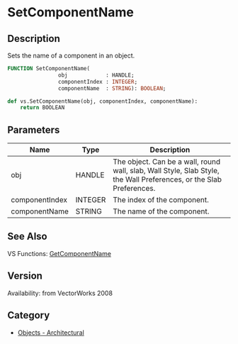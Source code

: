 # SetComponentName

## Description
Sets the name of a component in an object.

```pascal
FUNCTION SetComponentName(
				obj            : HANDLE;
				componentIndex : INTEGER;
				componentName  : STRING): BOOLEAN;
```

```python
def vs.SetComponentName(obj, componentIndex, componentName):
    return BOOLEAN
```

## Parameters
|Name|Type|Description|
|---|---|---|
|obj|HANDLE|The object. Can be a wall, round wall, slab, Wall Style, Slab Style, the Wall Preferences, or the Slab Preferences.|
|componentIndex|INTEGER|The index of the component.|
|componentName|STRING|The name of the component.|

## See Also
VS Functions:
[GetComponentName](GetComponentName.md)

## Version
Availability: from VectorWorks 2008

## Category
* [Objects - Architectural](../Categories/Objects%20-%20Architectural.md)
